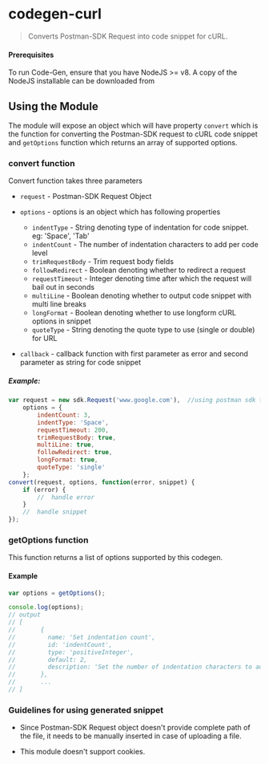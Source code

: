# codegen-curl

> Converts Postman-SDK Request into code snippet for cURL.

#### Prerequisites
To run Code-Gen, ensure that you have NodeJS >= v8. A copy of the NodeJS installable can be downloaded from 

## Using the Module
The module will expose an object which will have property `convert` which is the function for converting the Postman-SDK request to cURL code snippet and `getOptions` function which returns an array of supported options.

### convert function
Convert function takes three parameters

* `request` - Postman-SDK Request Object

* `options` - options is an object which has following properties
    * `indentType` - String denoting type of indentation for code snippet. eg: 'Space', 'Tab'
    * `indentCount` - The number of indentation characters to add per code level
    * `trimRequestBody` - Trim request body fields
    * `followRedirect` - Boolean denoting whether to redirect a request
    * `requestTimeout` - Integer denoting time after which the request will bail out in seconds
    * `multiLine` - Boolean denoting whether to output code snippet with multi line breaks
    * `longFormat` - Boolean denoting whether to use longform cURL options in snippet
    * `quoteType` - String denoting the quote type to use (single or double) for URL

* `callback` - callback function with first parameter as error and second parameter as string for code snippet

##### Example:
```js
var request = new sdk.Request('www.google.com'),  //using postman sdk to create request  
    options = {
        indentCount: 3,
        indentType: 'Space',
        requestTimeout: 200,
        trimRequestBody: true,
        multiLine: true,
        followRedirect: true,
        longFormat: true,
        quoteType: 'single'
    };
convert(request, options, function(error, snippet) {
    if (error) {
        //  handle error
    }
    //  handle snippet
});
```
### getOptions function

This function returns a list of options supported by this codegen.

#### Example
```js
var options = getOptions();

console.log(options);
// output
// [
//       {
//         name: 'Set indentation count',
//         id: 'indentCount',
//         type: 'positiveInteger',
//         default: 2,
//         description: 'Set the number of indentation characters to add per code level'
//       },
//       ...
// ]
```
### Guidelines for using generated snippet

* Since Postman-SDK Request object doesn't provide complete path of the file, it needs to be manually inserted in case of uploading a file.

* This module doesn't support cookies.
